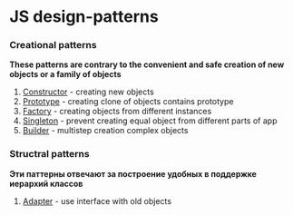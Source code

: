 # JS design-patterns 
### Creational patterns
**These patterns are contrary to the convenient and safe creation of new objects or a family of objects**
1. [Constructor](https://github.com/efnushtaev/JS-patterns/blob/main/CreationalPatterns/Constructor.js) - creating new objects
2. [Prototype](https://github.com/efnushtaev/JS-patterns/blob/main/CreationalPatterns/Prototype.js) - creating clone of objects contains prototype
3. [Factory](https://github.com/efnushtaev/JS-patterns/blob/main/CreationalPatterns/Factory.js) - creating objects from different instances
4. [Singleton](https://github.com/efnushtaev/JS-patterns/blob/main/CreationalPatterns/Singleton.js) - prevent creating equal object from different parts of app
5. [Builder](https://github.com/efnushtaev/JS-patterns/blob/main/CreationalPatterns/Builder.js) - multistep creation complex objects

### Structral patterns
**Эти паттерны отвечают за построение удобных в поддержке иерархий классов**
1. [Adapter](https://github.com/efnushtaev/JS-patterns/blob/main/StructuralPatterns/Adapter.js) - use interface with old objects
